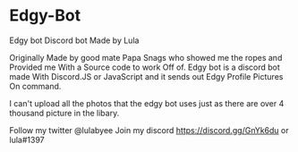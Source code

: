 # Edgy-Bot
Edgy bot Discord bot Made by Lula


Originally Made by good mate Papa Snags who showed me the ropes and Provided me With a Source code to work Off of.
Edgy bot is a discord bot made With Discord.JS or JavaScript and it sends out Edgy Profile Pictures On command.


I can't upload all the photos that the edgy bot uses just as there are over 4 thousand picture in the libary.


Follow my twitter @lulabyee 
Join my discord https://discord.gg/GnYk6du or lula#1397
